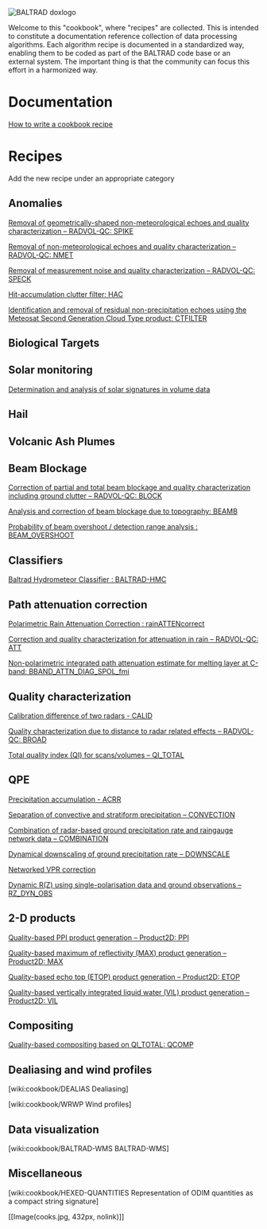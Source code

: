 ![BALTRAD doxlogo](/images/BALTRAD-doxlogo.png)

Welcome to this "cookbook", where "recipes" are collected. This is intended to constitute a documentation reference collection of data processing algorithms. Each algorithm recipe is documented in a standardized way, enabling them to be coded as part of the BALTRAD code base or an external system. The important thing is that the community can focus this effort in a harmonized way.

# Documentation
[How to write a cookbook recipe](cookbook_HOWTO)

<!--
[Cookbook roadmap](http://git.baltrad.eu/trac/wiki/cookbook/roadmap)

[Development and maintenance](http://git.baltrad.eu/trac/wiki/cookbook/dev-maint)

[wiki:cookbook/meetings Meeting minutes]
-->

# Recipes
Add the new recipe under an appropriate category

## Anomalies
[Removal of geometrically-shaped non-meteorological echoes and quality characterization – RADVOL-QC: SPIKE](cookbook_RADVOL_SPIKE)

[Removal of non-meteorological echoes and quality characterization – RADVOL-QC: NMET](cookbook_RADVOL_NMET)

[Removal of measurement noise and quality characterization – RADVOL-QC: SPECK](cookbook_RADVOL_SPECK)

[Hit-accumulation clutter filter: HAC](cookbook_HAC)

[Identification and removal of residual non-precipitation echoes using the Meteosat Second Generation Cloud Type product: CTFILTER](cookbook_CTFILTER)

## Biological Targets
## Solar monitoring
[Determination and analysis of solar signatures in volume data](cookbook_SOLARANALYSIS)

## Hail
## Volcanic Ash Plumes
## Beam Blockage
[Correction of partial and total beam blockage and quality characterization including ground clutter – RADVOL-QC: BLOCK](cookbook_RADVOL_BLOCK)

[Analysis and correction of beam blockage due to topography: BEAMB](cookbook_BEAMB)

[Probability of beam overshoot / detection range analysis : BEAM_OVERSHOOT](cookbook_BEAM_OVERSHOOT)
## Classifiers
[Baltrad Hydrometeor Classifier : BALTRAD-HMC](cookbook_BALTRAD_HMC)

## Path attenuation correction
[Polarimetric Rain Attenuation Correction : rainATTENcorrect](cookbook_POL_RAIN_ATT_CORR)

[Correction and quality characterization for attenuation in rain – RADVOL-QC: ATT](cookbook_RADVOL_ATT)

[Non-polarimetric integrated path attenuation estimate for melting layer at C-band: BBAND_ATTN_DIAG_SPOL_fmi](cookbook_BBAND_PIA_EST_NP)

## Quality characterization
[Calibration difference of two radars - CALID](http://git.baltrad.eu/trac/wiki/cookbook/CALID)

[Quality characterization due to distance to radar related effects – RADVOL-QC: BROAD](http://git.baltrad.eu/trac/wiki/cookbook/RADVOL-QC_BROAD)

[Total quality index (QI) for scans/volumes – QI_TOTAL](http://git.baltrad.eu/trac/wiki/cookbook/QIT)

## QPE
[Precipitation accumulation - ACRR](http://git.baltrad.eu/trac/wiki/cookbook/ACRR)

[Separation of convective and stratiform precipitation – CONVECTION](http://git.baltrad.eu/trac/wiki/cookbook/CONV)

[Combination of radar-based ground precipitation rate and raingauge network data – COMBINATION](http://git.baltrad.eu/trac/wiki/cookbook/ADJUSTMENT)

[Dynamical downscaling of ground precipitation rate – DOWNSCALE](http://git.baltrad.eu/trac/wiki/cookbook/DOWNSCALE)

[Networked VPR correction](http://git.baltrad.eu/trac/wiki/cookbook/Networked-VPR-correction)

[Dynamic R(Z) using single-polarisation data and ground observations – RZ_DYN_OBS](http://git.baltrad.eu/trac/wiki/cookbook/RZ_DYN_OBS)

## 2-D products
[Quality-based PPI product generation – Product2D: PPI](http://git.baltrad.eu/trac/wiki/cookbook/Product2D_PPI)

[Quality-based maximum of reflectivity (MAX) product generation – Product2D: MAX](http://git.baltrad.eu/trac/wiki/cookbook/Product2D_MAX)

[Quality-based echo top (ETOP) product generation – Product2D: ETOP](http://git.baltrad.eu/trac/wiki/cookbook/Product2D_ET)

[Quality-based vertically integrated liquid water (VIL) product generation – Product2D: VIL](http://git.baltrad.eu/trac/wiki/cookbook/Product2D_VIL)

## Compositing
[Quality-based compositing based on QI_TOTAL: QCOMP](http://git.baltrad.eu/trac/wiki/cookbook/QCOMP)

## Dealiasing and wind profiles
[wiki:cookbook/DEALIAS Dealiasing]

[wiki:cookbook/WRWP Wind profiles]

## Data visualization
[wiki:cookbook/BALTRAD-WMS BALTRAD-WMS]

## Miscellaneous
[wiki:cookbook/HEXED-QUANTITIES Representation of ODIM quantities as a compact string signature]

[[Image(cooks.jpg, 432px, nolink)]]
